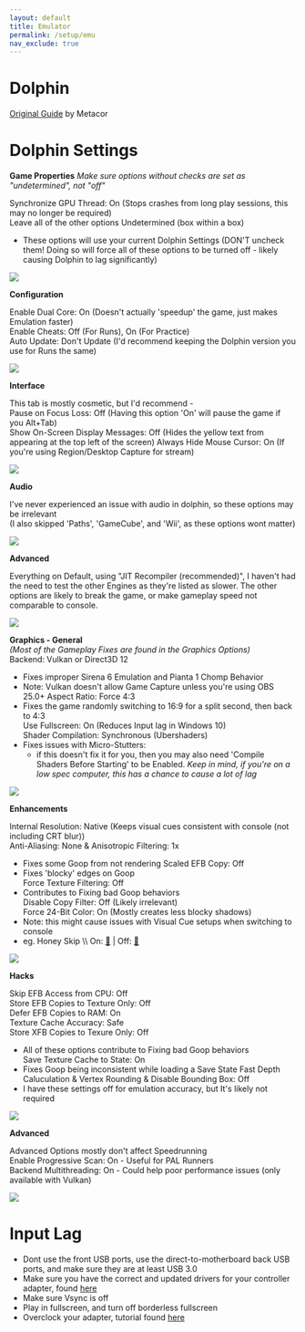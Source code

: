 ```yaml
---
layout: default
title: Emulator
permalink: /setup/emu
nav_exclude: true
---
```


# Dolphin 

[Original Guide](https://imgur.com/a/tested-version-dolphin-5-0-11991-beta-metacor-qj6vrmM) by Metacor

# Dolphin Settings  

**Game Properties**
*Make sure options without checks are set as "undetermined", not "off"*  

Synchronize GPU Thread: On (Stops crashes from long play sessions, this may no longer be required)  
Leave all of the other options Undetermined (box within a box)  
- These options will use your current Dolphin Settings (DON'T uncheck them! Doing so will force all of these options to be turned off - likely causing Dolphin to lag significantly)

<img src="/sms-guide/assets/setup/emu/1.png">  

**Configuration**  

Enable Dual Core: On (Doesn't actually 'speedup' the game, just makes Emulation faster)  
Enable Cheats: Off (For Runs), On (For Practice)  
Auto Update: Don't Update (I'd recommend keeping the Dolphin version you use for Runs the same)  

<img src="/sms-guide/assets/setup/emu/2.png">  

**Interface**  

This tab is mostly cosmetic, but I'd recommend -  
Pause on Focus Loss: Off (Having this option 'On' will pause the game if you Alt+Tab)  
Show On-Screen Display Messages: Off (Hides the yellow text from appearing at the top left of the screen)
Always Hide Mouse Cursor: On (If you're using Region/Desktop Capture for stream)  

<img src="/sms-guide/assets/setup/emu/3.png">  

**Audio**

I've never experienced an issue with audio in dolphin, so these options may be irrelevant  
(I also skipped 'Paths', 'GameCube', and 'Wii', as these options wont matter)  

<img src="/sms-guide/assets/setup/emu/4.png">  

**Advanced**  

Everything on Default, using "JIT Recompiler (recommended)", I haven't had the need to test the other Engines as they're listed as slower. The other options are likely to break the game, or make gameplay speed not comparable to console.  

<img src="/sms-guide/assets/setup/emu/5.png">  

**Graphics - General**  
*(Most of the Gameplay Fixes are found in the Graphics Options)*  
Backend: Vulkan or Direct3D 12  
- Fixes improper Sirena 6 Emulation and Pianta 1 Chomp Behavior  
- Note: Vulkan doesn't allow Game Capture unless you're using OBS 25.0+
Aspect Ratio: Force 4:3  
- Fixes the game randomly switching to 16:9 for a split second, then back to 4:3  
Use Fullscreen: On (Reduces Input lag in Windows 10)  
Shader Compilation: Synchronous (Ubershaders)  
- Fixes issues with Micro-Stutters:  
  - if this doesn't fix it for you, then you may also need 'Compile Shaders Before Starting' to be Enabled.
*Keep in mind, if you're on a low spec computer, this has a chance to cause a lot of lag*

<img src="/sms-guide/assets/setup/emu/6.png">  

**Enhancements**  

Internal Resolution: Native (Keeps visual cues consistent with console (not including CRT blur))                                          
Anti-Aliasing: None & Anisotropic Filtering: 1x  
- Fixes some Goop from not rendering
Scaled EFB Copy: Off
- Fixes 'blocky' edges on Goop  
Force Texture Filtering: Off
- Contributes to Fixing bad Goop behaviors  
Disable Copy Filter: Off (Likely irrelevant)  
Force 24-Bit Color: On (Mostly creates less blocky shadows)
- Note: this might cause issues with Visual Cue setups when switching to console
- eg. Honey Skip \\\ On: [🔗](/sms-guide/assets/setup/emu/efbon.jpeg) | Off: [🔗](/sms-guide/assets/setup/emu/efboff.jpeg)

<img src="/sms-guide/assets/setup/emu/7.png">  

**Hacks**  

Skip EFB Access from CPU: Off  
Store EFB Copies to Texture Only: Off  
Defer EFB Copies to RAM: On  
Texture Cache Accuracy: Safe  
Store XFB Copies to Texure Only: Off  
- All of these options contribute to Fixing bad Goop behaviors  
Save Texture Cache to State: On  
- Fixes Goop being inconsistent while loading a Save State
Fast Depth Caluculation & Vertex Rounding & Disable Bounding Box: Off
- I have these settings off for emulation accuracy, but It's likely not required

<img src="/sms-guide/assets/setup/emu/8.png">  

**Advanced**  

Advanced Options mostly don't affect Speedrunning  
Enable Progressive Scan: On - Useful for PAL Runners  
Backend Multithreading: On - Could help poor performance issues (only available with Vulkan)  

<img src="/sms-guide/assets/setup/emu/9.png">  

# Input Lag

- Dont use the front USB ports, use the direct-to-motherboard back USB ports, and make sure they are at least USB 3.0
- Make sure you have the correct and updated drivers for your controller adapter, found [here](https://dolphin-emu.org/docs/guides/how-use-official-gc-controller-adapter-wii-u/)
- Make sure Vsync is off
- Play in fullscreen, and turn off borderless fullscreen
- Overclock your adapter, tutorial found [here](https://docs.google.com/document/d/1cQ3pbKZm_yUtcLK9ZIXyPzVbTJkvnfxKIyvuFMwzWe0/edit?tab=t.0)
